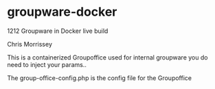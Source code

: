 # groupware-docker
1212 Groupware in Docker live build

Chris Morrissey

This is a containerized Groupoffice used for internal groupware
you do need to inject your params..

The group-office-config.php is the config file for the Groupoffice
